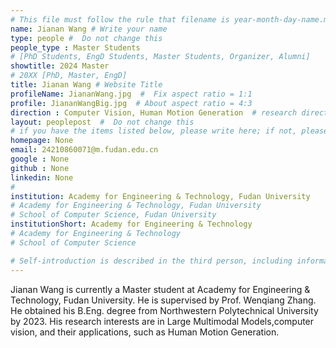 ```yaml
---
# This file must follow the rule that filename is year-month-day-name.md .
name: Jianan Wang # Write your name
type: people #  Do not change this
people_type : Master Students
# [PhD Students, EngD Students, Master Students, Organizer, Alumni]
showtitle: 2024 Master
# 20XX [PhD, Master, EngD]
title: Jianan Wang # Website Title
profileName: JiananWang.jpg  #  Fix aspect ratio = 1:1
profile: JiananWangBig.jpg  # About aspect ratio = 4:3
direction : Computer Vision, Human Motion Generation  # research direction
layout: peoplepost  #  Do not change this
# if you have the items listed below, please write here; if not, please write None.
homepage: None
email: 24210860071@m.fudan.edu.cn
google : None
github : None
linkedin: None
# 
institution: Academy for Engineering & Technology, Fudan University
# Academy for Engineering & Technology, Fudan University
# School of Computer Science, Fudan University
institutionShort: Academy for Engineering & Technology
# Academy for Engineering & Technology
# School of Computer Science

# Self-introduction is described in the third person, including information such as educational experience(B/M/P), graduation career development 
---
```


Jianan Wang is currently a Master student at Academy for Engineering & Technology, Fudan University. He is supervised by Prof. Wenqiang Zhang. He obtained his B.Eng. degree from Northwestern Polytechnical University by 2023. His research interests are in Large Multimodal Models,computer vision, and their applications, such as Human Motion Generation.



 

